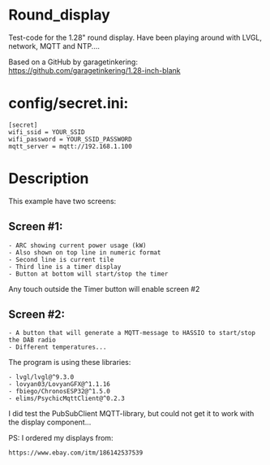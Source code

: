 # Round_display
Test-code for the 1.28" round display.
Have been playing around with LVGL, network, MQTT and NTP....

Based on a GitHub by garagetinkering:
	https://github.com/garagetinkering/1.28-inch-blank

# config/secret.ini:
```
[secret]
wifi_ssid = YOUR_SSID
wifi_password = YOUR_SSID_PASSWORD
mqtt_server = mqtt://192.168.1.100
```
# Description
This example have two screens:

## Screen #1:
	- ARC showing current power usage (kW)
	- Also shown on top line in numeric format
	- Second line is current tile
	- Third line is a timer display
	- Button at bottom will start/stop the timer

Any touch outside the Timer button will enable screen #2

## Screen #2:
	- A button that will generate a MQTT-message to HASSIO to start/stop the DAB radio
	- Different temperatures...


The program is using these libraries:

	- lvgl/lvgl@^9.3.0
	- lovyan03/LovyanGFX@^1.1.16
	- fbiego/ChronosESP32@^1.5.0
	- elims/PsychicMqttClient@^0.2.3

I did test the PubSubClient MQTT-library, but could not get it to work with the display component...

PS: I ordered my displays from: 
```
https://www.ebay.com/itm/186142537539
```

